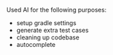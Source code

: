 Used AI for the following purposes:
- setup gradle settings
- generate extra test cases
- cleaning up codebase
- autocomplete